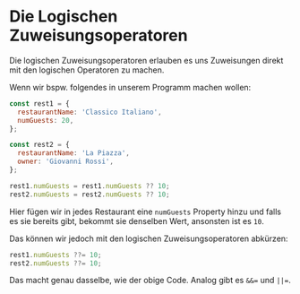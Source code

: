 # Die Logischen Zuweisungsoperatoren

Die logischen Zuweisungsoperatoren erlauben es uns Zuweisungen direkt mit den logischen Operatoren zu machen.

Wenn wir bspw. folgendes in unserem Programm machen wollen:

```Javascript
const rest1 = {
  restaurantName: 'Classico Italiano',
  numGuests: 20,
};

const rest2 = {
  restaurantName: 'La Piazza',
  owner: 'Giovanni Rossi',
};

rest1.numGuests = rest1.numGuests ?? 10;
rest2.numGuests = rest2.numGuests ?? 10;
```

Hier fügen wir in jedes Restaurant eine `numGuests` Property hinzu und falls es sie bereits gibt, bekommt sie denselben Wert, ansonsten ist es `10`.

Das können wir jedoch mit den logischen Zuweisungsoperatoren abkürzen:

```Javascript
rest1.numGuests ??= 10;
rest2.numGuests ??= 10;
```

Das macht genau dasselbe, wie der obige Code. Analog gibt es `&&=` und `||=`.
